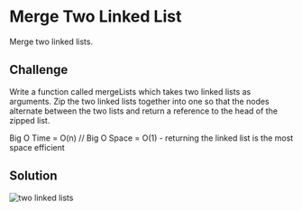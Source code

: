 # Merge Two Linked List
Merge two linked lists.
## Challenge
Write a function called mergeLists which takes two linked lists as arguments. Zip the two linked lists together into one so that the nodes alternate between the two lists and return a reference to the head of the zipped list.


 Big O Time = O(n) // Big O Space = O(1)
	- returning the linked list is the most space efficient
## Solution
![two linked lists](../../assets/challenge8.jpg)

